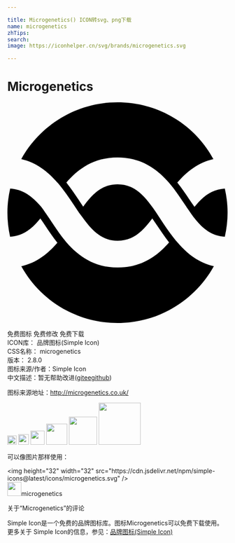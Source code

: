 ```yaml
---

title: Microgenetics() ICON转svg、png下载
name: microgenetics
zhTips: 
search: 
image: https://iconhelper.cn/svg/brands/microgenetics.svg

---
```


# Microgenetics  <small style="font-size: 60%;font-weight: 100"></small>

<div id="svg" class="svg-wrap">
<svg role="img" viewBox="0 0 24 24" xmlns="http://www.w3.org/2000/svg"><title>Microgenetics icon</title><path d="M12.008 6c2.595 0 4.31 1.263 5.583 2.726l.248.293c.082.101.164.2.242.3.434.569.809 1.146 1.17 1.674.24.356.465.693.689 1.008l.227.32c.074.105.148.211.24.31.928 1.171 1.889 1.9 3.283 1.991.195-.845.301-1.721.301-2.621s-.105-1.776-.301-2.621c-1.395.091-2.355.819-3.301 1.991-.18-.246-.357-.51-.555-.796-.375-.566-.809-1.208-1.32-1.845 1.006-1.169 2.25-2.175 3.932-2.557C20.453 2.49 16.523 0 12.008 0c-4.5 0-8.44 2.49-10.49 6.173 1.681.384 2.923 1.388 3.931 2.556.086.09.168.18.249.285l.237.3c.479.615.914 1.245 1.305 1.845l.555.826.24.329c.074.104.165.21.239.315 1.051 1.439 2.115 2.43 3.75 2.43 1.65 0 2.701-.99 3.765-2.43l.375.555c.451.66.932 1.38 1.455 2.055-1.273 1.471-3 2.73-5.595 2.73-2.594 0-4.304-1.275-5.579-2.73l-.24-.3-.24-.3c-.435-.57-.81-1.154-1.17-1.68-.239-.36-.465-.69-.689-1.006l-.226-.33c-.074-.104-.149-.21-.24-.314C2.664 10.2 1.703 9.465.309 9.375c-.195.849-.3 1.725-.3 2.625s.102 1.776.29 2.621c1.398-.091 2.355-.819 3.295-1.991.172.246.354.51.544.796.375.566.806 1.208 1.313 1.845-1.009 1.169-2.253 2.175-3.93 2.557C3.566 21.51 7.494 24 12.008 24c4.515 0 8.441-2.49 10.49-6.173-1.68-.384-2.922-1.388-3.93-2.556-.086-.09-.17-.18-.25-.285l-.236-.3c-.48-.615-.916-1.245-1.305-1.845L16.223 12c-.074-.111-.154-.225-.23-.33-.078-.111-.154-.219-.232-.325-1.051-1.44-2.1-2.431-3.75-2.431s-2.699.99-3.75 2.431l-.375-.56c-.436-.669-.916-1.38-1.456-2.059C7.703 7.263 9.383 6 12.008 6"/></svg>
</div>
<detail full-name='microgenetics'></detail>

<div class="detail-page">
<p>
<span><span class="badge-success badge">免费图标</span> <span class="badge-success badge">免费修改</span>  <span class="badge-success badge">免费下载</span> </span>
<br/>
<span>
ICON库：
<span class="badge-secondary badge">品牌图标(Simple Icon)</span> 
</span>
<br/>
<span>
CSS名称：
<span class="badge-secondary badge">microgenetics</span> 
</span>

<br/>
<span>
版本：
<span class="badge-secondary badge">2.8.0</span> 
</span>
<br/>
<span>图标来源/作者：<span class="badge-light badge">Simple Icon</span></span> 
<br/>
<span class="zh-detail">中文描述：暂无<span class="help-link"><span>帮助改进</span>(<a href="https://gitee.com/liuwave/icon-helper/edit/master/json/brands/microgenetics.json" target="_blank" rel="noopener noreferrer">gitee</a><a href="https://github.com/liuwave/icon-helper/edit/master/json/brands/microgenetics.json" target="_blank" rel="noopener noreferrer">github</a></span>)</span><br/>
</p>
</div><div class="description description alert alert-light"><p>图标来源地址：<a href="http://microgenetics.co.uk/" target="_blank" rel="noopener noreferrer">http://microgenetics.co.uk/</a></p></div>
<div class="alert alert-dark">
<img height="21" width="21" src="https://cdn.jsdelivr.net/npm/simple-icons@latest/icons/microgenetics.svg" />
<img height="24" width="24" src="https://cdn.jsdelivr.net/npm/simple-icons@latest/icons/microgenetics.svg" />
<img height="32" width="32" src="https://cdn.jsdelivr.net/npm/simple-icons@latest/icons/microgenetics.svg" />
<img height="48" width="48" src="https://cdn.jsdelivr.net/npm/simple-icons@latest/icons/microgenetics.svg" />
<img height="64" width="64" src="https://cdn.jsdelivr.net/npm/simple-icons@latest/icons/microgenetics.svg" />
<img height="96" width="96" src="https://cdn.jsdelivr.net/npm/simple-icons@latest/icons/microgenetics.svg" />

</div>
<div>
  <p>可以像图片那样使用：    
  </p>
  <div class="alert alert-primary" style="font-size: 14px">
    &lt;img height="32" width="32" src="https://cdn.jsdelivr.net/npm/simple-icons@latest/icons/microgenetics.svg" /&gt;
    <copy-btn content='<img height="32" width="32" src="https://cdn.jsdelivr.net/npm/simple-icons@latest/icons/microgenetics.svg" />'></copy-btn>
  </div>
  <div class="alert alert-secondary">
    <img height="32" width="32" src="https://cdn.jsdelivr.net/npm/simple-icons@latest/icons/microgenetics.svg" />microgenetics
    <copy-btn content="microgenetics" btn-title="复制图标名称"></copy-btn>
  </div>
</div>

<Vssue title="关于“Microgenetics”的评论" >关于“Microgenetics”的评论</Vssue>


<div><p>Simple Icon是一个免费的品牌图标库。图标Microgenetics可以免费下载使用。更多关于  Simple Icon的信息，参见：<a target="_blank" href="https://iconhelper.cn/brands.html">品牌图标(Simple Icon)</a>
</p></div>
